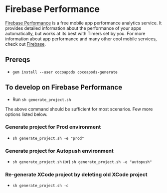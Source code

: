 # Firebase Performance

[Firebase Performance](https://firebase.google.com/docs/perf-mon) is a free mobile app performance analytics service. It
provides detailed information about the performance of your apps automatically,
but works at its best with Timers set by you. For more information about app
performance and many other cool mobile services, check out [Firebase](https://firebase.google.com/).

## Prereqs

- `gem install --user cocoapods cocoapods-generate`

## To develop on Firebase Performance

- Run `sh generate_project.sh`

The above command should be sufficient for most scenarios. Few more options listed below.

### Generate project for Prod environment

- `sh generate_project.sh -e "prod"`

### Generate project for Autopush environment

- `sh generate_project.sh` (or) `sh generate_project.sh -e "autopush"`

### Re-generate XCode project by deleting old XCode project

- `sh generate_project.sh -c`
